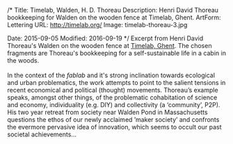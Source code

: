 /*
Title: Timelab, Walden, H. D. Thoreau
Description: Henri David Thoreau bookkeeping for Walden on the wooden fence at Timelab, Ghent.
ArtForm: Lettering
URL: http://timelab.org/
Image: timelab-thoreau-3.jpg

Date: 2015-09-05
Modified: 2016-09-19
*/
Excerpt from Henri David Thoreau's Walden on the wooden fence at <a href="http://timelab.org/" target="_blank">Timelab, Ghent</a>. 
The chosen fragments are Thoreau's bookkeeping for a self-sustainable life in a cabin in the woods.  
<br>
In the context of the *fablab* and it's strong inclination towards ecological and urban problematics, 
the work attempts to point to the salient tensions in recent economical and political (thought) movements. 
Thoreau’s example speaks, amongst other things, of the problematic cohabitation of science and economy, 
individuality (e.g. DIY) and collectivity (a ‘community’, P2P). His two year retreat from society 
near Walden Pond in Massachusetts questions the ethos of our newly acclaimed ’maker society’ and confronts the 
 evermore pervasive idea of innovation, which seems to occult our past societal achievements&hellip;
 